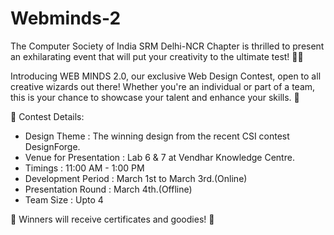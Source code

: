 # Webminds-2

The Computer Society of India SRM Delhi-NCR Chapter is thrilled to present an exhilarating event that will put your creativity to the ultimate test! 🎨✨

Introducing WEB MINDS 2.0, our exclusive Web Design Contest, open to all creative wizards out there! Whether you're an individual or part of a team, this is your chance to showcase your talent and enhance your skills. 🚀

📌 Contest Details:
- Design Theme : The winning design from the recent CSI contest DesignForge.
- Venue for Presentation : Lab 6 & 7 at Vendhar Knowledge Centre.
- Timings : 11:00 AM - 1:00 PM
- Development Period : March 1st to March 3rd.(Online)
- Presentation Round : March 4th.(Offline)
- Team Size : Upto 4

🎁 Winners will receive certificates and goodies! 🎉

